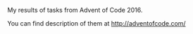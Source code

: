 My results of tasks from Advent of Code 2016.

You can find description of them at http://adventofcode.com/
